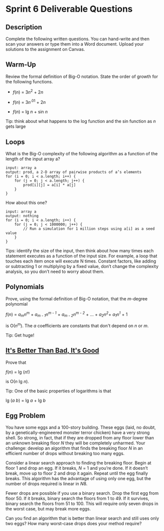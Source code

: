 # Sprint 6 Deliverable Questions

## Description

Complete the following written questions. You can hand-write and then scan your answers or type them into a Word document. Upload your solutions to the assignment on Canvas.

## Warm-Up

Review the formal definition of Big-O notation. State the order of growth for the following functions.

- *f*(*n*) = 3*n*<sup>2</sup> + 2*n*

- *f*(*n*) = 3*n*<sup>.01</sup> + 2*n*

- *f*(*n*) = lg *n*  + sin *n* 

Tip: think about what happens to the log function and the sin function as *n* gets large

## Loops

What is the Big-O complexity of the following algorithm as a function of the length of the input array a?

```
input: array a
output: prod, a 2-D array of pairwise products of a’s elements
for (i = 0; i < a.length; i++) {
    for (j = 0; j < a.length; j++) {
        prod[i][j] = a[i] * a[j]
    }
}
```

How about this one?

```
input: array a
output: nothing
for (i = 0; i < a.length; i++) {
    for (j = 0; j < 1000000; j++) {
        // Run a simulation for 1 million steps using a[i] as a seed value
    }
}
```

Tips: identify the size of the input, then think about how many times each statement executes as a function of the input size. For example, a loop that touches each item once will execute N times. Constant factors, like adding or subtracting 1 or multiplying by a fixed value, don’t change the complexity analysis, so you don’t need to worry about them.


## Polynomials

Prove, using the formal definition of Big-O notation, that the *m*-degree polynomial

*f*(*n*) = *a*<sub>*m*</sub>*n*<sup>*m*</sup> + *a*<sub>*m - 1*</sub>*n*<sup>*m - 1*</sup> + *a*<sub>*m - 2*</sub>*n*<sup>*m - 2*</sup> + ... + *a*<sub>*2*</sub>*n*<sup>*2*</sup>+ *a*<sub>*1*</sub>*n*<sup>*1*</sup> + 1

is O(*n*<sup>*m*</sup>). The *a* coefficients are constants that don't depend on *n* or *m*.

Tip: Get huge!

## [It's Better Than Bad, It's Good](https://www.youtube.com/watch?v=-fQGPZTECYs)

Prove that 

*f*(*n*) = lg (*n*!)

is O(*n* lg *n*).

Tip: One of the basic properties of logarithms is that 

lg (*a* *b*) = lg *a* + lg *b*


## Egg Problem

You have some eggs and a 100-story building. These eggs (laid, no doubt, by a genetically-engineered monster terror chicken) have a very strong shell. So strong, in fact, that if they are dropped from any floor lower than an unknown breaking floor *N* they will be completely unharmed.
Your challenge: develop an algorithm that finds the breaking floor *N* in an efficient number of drops without breaking too many eggs.

Consider a linear search approach to finding the breaking floor. Begin at floor 1 and drop an egg. If it breaks, *N* = 1 and you’re done. If it doesn’t break, move up to floor 2 and drop it again. Repeat until the egg finally breaks. This algorithm has the advantage of using only one egg, but the number of drops required is linear in *N*8.

Fewer drops are possible if you use a binary search. Drop the first egg from floor 50. If it breaks, binary search the floors from 1 to 49. If it survives, binary search the floors from 51 to 100. This will require only seven drops in the worst case, but may break more eggs.

Can you find an algorithm that is better than linear search and still uses only two eggs? How many worst-case drops does your method require?


